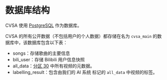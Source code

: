 # 数据库结构

CVSA 使用 [PostgreSQL](https://www.postgresql.org/) 作为数据库。

CVSA 的所有公开数据（不包括用户的个人数据）都存储在名为 `cvsa_main` 的数据库中，该数据库包含以下表：

* songs：存储歌曲的主要信息
* bili\_user：存储 Bilibili 用户信息快照
* all\_data：[分区 30](../../about/scope-of-inclusion.md#vocaloiduatu-fen-qu) 中所有视频的元数据。
* labelling\_result：包含由我们的 AI 系统 标记的 `all_data` 中视频的标签。
